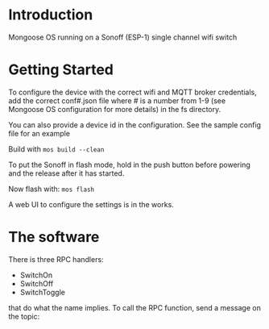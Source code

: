 # Introduction 
Mongoose OS running on a Sonoff (ESP-1) single channel wifi switch

# Getting Started

To configure the device with the correct wifi and MQTT broker credentials, add the correct conf#.json file where # is a number from 1-9 (see Mongoose OS configuration for more details) in the fs directory. 

You can also provide a device id in the configuration.  See the sample config file for an example

Build with
```mos build --clean```

To put the Sonoff in flash mode, hold in the push button before powering and the release after it has started.

Now flash with:
```mos flash```

A web UI to configure the settings is in the works.

# The software

There is three RPC handlers:

- SwitchOn
- SwitchOff
- SwitchToggle

that do what the name implies.  To call the RPC function, send a message on the topic:
